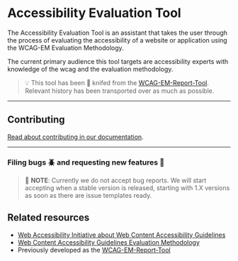 # Accessibility Evaluation Tool

The Accessibility Evaluation Tool is an assistant that takes the user through the process of evaluating the accessibility of a website or application using the WCAG-EM Evaluation Methodology.

The current primary audience this tool targets are accessibility experts with knowledge of the wcag and the evaluation methodology.

> :bulb: This tool has been :hocho: knifed from the [WCAG-EM-Report-Tool](https://github.com/w3c/wcag-em-report-tool). Relevant history has been transported over as much as possible.

---

## Contributing

[Read about contributing in our documentation](./docs/CONTRIBUTING.md).

---

### Filing bugs :beetle: and requesting new features :gift:

> :rotating_light: **NOTE**: Currently we do not accept bug reports.
> We will start accepting when a stable version is released, starting with 1.X versions as soon as there are issue templates ready.

## Related resources

- [Web Accessibility Initiative about Web Content Accessibility Guidelines](https://www.w3.org/WAI/standards-guidelines/wcag/)
- [Web Content Accessibility Guidelines Evaluation Methodology](https://www.w3.org/TR/WCAG-EM/)
- Previously developed as the [WCAG-EM-Report-Tool](https://github.com/w3c/wcag-em-report-tool)
